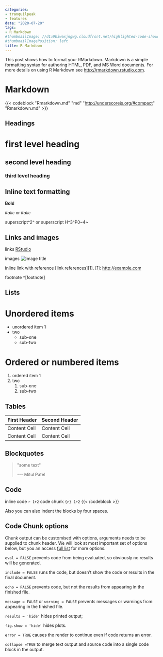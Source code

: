 ```yaml
---
categories:
- tranquilpeak
- features
date: "2020-07-20"
tags:
- R Markdown
#thumbnailImage: //d1u9biwaxjngwg.cloudfront.net/highlighted-code-showcase/peak-140.jpg
#thumbnailImagePosition: left
title: R Markdown
---
```


 

This post shows how to format your RMarkdown. Markdown is a simple formatting syntax for authoring HTML, PDF, and MS Word documents. For more details on using R Markdown see <http://rmarkdown.rstudio.com>.
<!--more-->

<!-- toc -->

# Markdown

{{< codeblock "Rmarkdown.md" "md" "http://underscorejs.org/#compact" "Rmarkdown.md" >}}

Headings 
------------------------------------
# first level heading

## second level heading

### third level heading

Inline text formatting
------------------------------------
**Bold** 

*italic* or _italic_

superscript^2^ or superscript H^3^P0~4~

Links and images
-------------------------------------

links [RStudio](https://www.rstudio.com)

images ![image title](pathtoimage)

inline link with reference [link references][1].
    [1]: http://example.com

footnote ^[footnote]

Lists
--------------------------------------
# Unordered items
- unordered item 1
- two
    - sub-one
    - sub-two
    
# Ordered or numbered items 
1. ordered item 1
2. two
    1. sub-one
    2. sub-two

Tables 
-----------------------------------------

First Header  | Second Header
------------- | -------------
Content Cell  | Content Cell
Content Cell  | Content Cell

Blockquotes
---------------------------------------
> "some text"
>
> --- Mitul Patel


Code
----------------------------------------
inline code `r 1+2`
code chunk ```{r} 1+2```
{{< /codeblock >}}

Also you can also indent the blocks by four spaces.

## Code Chunk options
Chunk output can be customised with options, arguments needs to be supplied to chunk header. We will look at most important set of options below, but you an access [full list](http://yihui.name/knitr/options/) for more options. 

`eval = FALSE` prevents code from being evaluated, so obviously no results will be generated.

`include = FALSE` runs the code, but doesn’t show the code or results in the final document.

`echo = FALSE` prevents code, but not the results from appearing in the finished file. 

`message = FALSE` or `warning = FALSE` prevents messages or warnings from appearing in the finished file.

`results = 'hide'` hides printed output; 

`fig.show = 'hide'` hides plots.

`error = TRUE` causes the render to continue even if code returns an error. 

`collapse =TRUE` to merge text output and source code into a single code block in the output.
